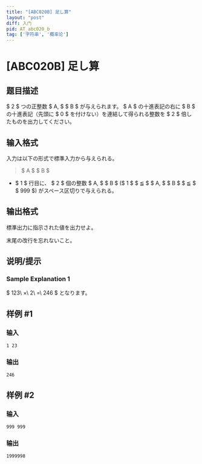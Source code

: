 ```yaml
---
title: "[ABC020B] 足し算"
layout: "post"
diff: 入门
pid: AT_abc020_b
tag: ['字符串', '概率论']
---
```


# [ABC020B] 足し算

## 题目描述

[problemUrl]: https://atcoder.jp/contests/abc020/tasks/abc020_b

$ 2 $ つの正整数 $ A, $ $ B $ が与えられます。 $ A $ の十進表記の右に $ B $ の十進表記（先頭に $ 0 $ を付けない）を連結して得られる整数を $ 2 $ 倍したものを出力してください。

## 输入格式

入力は以下の形式で標準入力から与えられる。

> $ A $ $ B $

- $ 1 $ 行目に、 $ 2 $ 個の整数 $ A, $ $ B $ ($ 1 $ $ ≦ $ $ A, $ $ B $ $ ≦ $ $ 999 $) がスペース区切りで与えられる。

## 输出格式

標準出力に指示された値を出力せよ。

末尾の改行を忘れないこと。

## 说明/提示

### Sample Explanation 1

$ 123\ ×\ 2\ =\ 246 $ となります。

## 样例 #1

### 输入

```
1 23
```

### 输出

```
246
```

## 样例 #2

### 输入

```
999 999
```

### 输出

```
1999998
```

